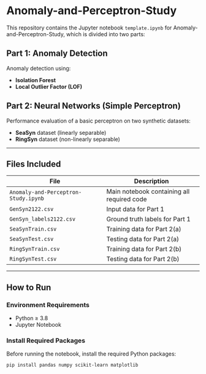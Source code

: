 # Anomaly-and-Perceptron-Study

This repository contains the Jupyter notebook `template.ipynb` for Anomaly-and-Perceptron-Study, which is divided into two parts:

##  Part 1: Anomaly Detection
Anomaly detection using:
- **Isolation Forest**
- **Local Outlier Factor (LOF)**

##  Part 2: Neural Networks (Simple Perceptron)
Performance evaluation of a basic perceptron on two synthetic datasets:
- **SeaSyn** dataset (linearly separable)
- **RingSyn** dataset (non-linearly separable)

---

##  Files Included

| File                          | Description                                      |
|-------------------------------|--------------------------------------------------|
| `Anomaly-and-Perceptron-Study.ipynb`| Main notebook containing all required code |
| `GenSyn2122.csv`              | Input data for Part 1                            |
| `GenSyn_labels2122.csv`       | Ground truth labels for Part 1                   |
| `SeaSynTrain.csv`             | Training data for Part 2(a)                      |
| `SeaSynTest.csv`              | Testing data for Part 2(a)                       |
| `RingSynTrain.csv`            | Training data for Part 2(b)                      |
| `RingSynTest.csv`             | Testing data for Part 2(b)                       |

---

##  How to Run

###  Environment Requirements
- Python ≥ 3.8
- Jupyter Notebook

###  Install Required Packages

Before running the notebook, install the required Python packages:

```bash
pip install pandas numpy scikit-learn matplotlib
